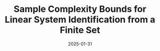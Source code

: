 ---
title: "Sample Complexity Bounds for Linear System Identification from a Finite Set"
collection: publications
permalink: /publication/2024-bounds-finite-set-ID
excerpt: 'This paper considers a finite sample perspective on the problem of identifying an LTI system from a finite set of possible systems using trajectory data. To this end, we use the maximum likelihood estimator to identify the true system and provide an upper bound for its sample complexity. Crucially, the derived bound does not rely on a potentially restrictive stability assumption. Additionally, we leverage tools from information theory to provide a lower bound to the sample complexity that holds independently of the used estimator. The derived sample complexity bounds are analyzed analytically and numerically.'
date: 2025-01-31
link: 'https://arxiv.org/pdf/2409.11141'
github: 'https://github.com/col-tasas/2024-bounds-finite-set-ID'
talk: '/files/pdf/talks/slides_ACC2025.pdf'
citation: 'Chatzikiriakos, N. and Iannelli. A. (2024) in <i> IEEE Control Systems Letters</i> (Vol. 8), doi: 10.1109/LCSYS.2024.3514995'
---